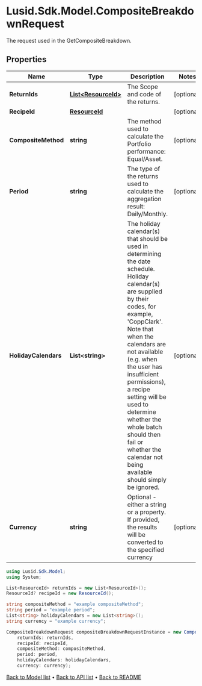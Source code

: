 # Lusid.Sdk.Model.CompositeBreakdownRequest
The request used in the GetCompositeBreakdown.

## Properties

Name | Type | Description | Notes
------------ | ------------- | ------------- | -------------
**ReturnIds** | [**List&lt;ResourceId&gt;**](ResourceId.md) | The Scope and code of the returns. | [optional] 
**RecipeId** | [**ResourceId**](ResourceId.md) |  | [optional] 
**CompositeMethod** | **string** | The method used to calculate the Portfolio performance: Equal/Asset. | [optional] 
**Period** | **string** | The type of the returns used to calculate the aggregation result: Daily/Monthly. | [optional] 
**HolidayCalendars** | **List&lt;string&gt;** | The holiday calendar(s) that should be used in determining the date schedule. Holiday calendar(s) are supplied by their codes, for example, &#39;CoppClark&#39;. Note that when the calendars are not available (e.g. when the user has insufficient permissions), a recipe setting will be used to determine whether the whole batch should then fail or whether the calendar not being available should simply be ignored. | [optional] 
**Currency** | **string** | Optional - either a string or a property. If provided, the results will be converted to the specified currency | [optional] 

```csharp
using Lusid.Sdk.Model;
using System;

List<ResourceId> returnIds = new List<ResourceId>();
ResourceId? recipeId = new ResourceId();

string compositeMethod = "example compositeMethod";
string period = "example period";
List<string> holidayCalendars = new List<string>();
string currency = "example currency";

CompositeBreakdownRequest compositeBreakdownRequestInstance = new CompositeBreakdownRequest(
    returnIds: returnIds,
    recipeId: recipeId,
    compositeMethod: compositeMethod,
    period: period,
    holidayCalendars: holidayCalendars,
    currency: currency);
```

[Back to Model list](../README.md#documentation-for-models) &#8226; [Back to API list](../README.md#documentation-for-api-endpoints) &#8226; [Back to README](../README.md)
